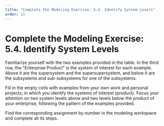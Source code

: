 ```yaml
---
title: "Complete the Modeling Exercise: 5.4. Identify System Levels"
order: 15
---
```


# Complete the Modeling Exercise: 5.4. Identify System Levels

Familiarize yourself with the two examples provided in the table. In the third row, the "Enterprise Product" is the system of interest for each example. Above it are the supersystem and the supersupersystem, and below it are the subsystems and sub-subsystems for one of the subsystems.

Fill in the empty cells with examples from your own work and personal projects, in which you identify the systems of interest (product). Focus your attention on two system levels above and two levels below the product of your enterprise, following the pattern of the examples provided.

Find the corresponding assignment by number in the modeling workspace and complete all its steps.